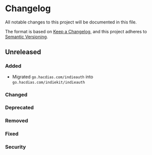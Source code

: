 # Changelog

All notable changes to this project will be documented in this file.

The format is based on [Keep a Changelog](https://keepachangelog.com/en/1.0.0/),
and this project adheres to [Semantic Versioning](https://semver.org/spec/v2.0.0.html).

## Unreleased

### Added

- Migrated `go.hacdias.com/indieauth` into `go.hacdias.com/indiekit/indieauth`

### Changed

### Deprecated

### Removed

### Fixed

### Security

